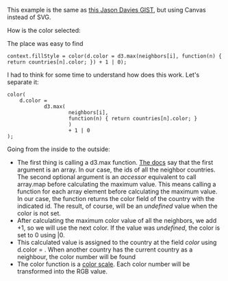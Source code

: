 This example is the same as [this Jason Davies GIST](http://bl.ocks.org/jasondavies/4188334), but using Canvas instead of SVG.

How is the color selected:

The place was easy to find

    context.fillStyle = color(d.color = d3.max(neighbors[i], function(n) { return countries[n].color; }) + 1 | 0);

I had to think for some time to understand how does this work. Let's separate it:

    color(
        d.color = 
                d3.max(
                        neighbors[i], 
                        function(n) { return countries[n].color; }
                        ) 
                        + 1 | 0
    );

Going from the inside to the outside:
* The first thing is calling a d3.max function. [The docs](https://github.com/mbostock/d3/wiki/Arrays#d3_max) say that the first argument is an array. In our case, the ids of all the neighbor countries. The second optional argument is an *accessor* equivalent to call array.map before calculating the maximum value. This means calling a function for each array element before calculating the maximum value. In our case, the function returns the color field of the country with the indicated id. The result, of course, will be an *undefined* value when the color is not set.
* After calculating the maximum color value of all the neighbors, we add +1, so we will use the next color. If the value was *undefined*, the color is set to 0 using |0.
* This calculated value is assigned to the country at the field *color* using d.color = . When another country has the current country as a neighbour, the color number will be found
* The color function is a [color scale](https://github.com/mbostock/d3/wiki/Ordinal-Scales#category20). Each color number will be transformed into the RGB value.